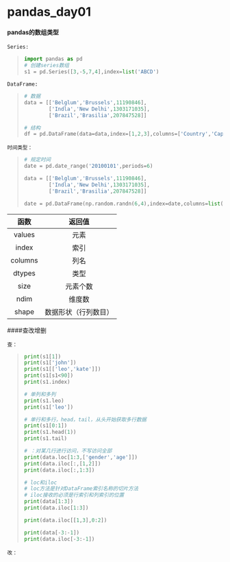 # pandas_day01

#### pandas的数组类型

`Series:`

> ```python
> import pandas as pd
> # 创建series数组
> s1 = pd.Series([3,-5,7,4],index=list('ABCD')
> ```
>
> 

`DataFrame:`

> ```python
> # 数据
> data = [['Belglum','Brussels',11190846],
>         ['Indla','New Delhi',1303171035],
>         ['Brazil','Brasilia',207847528]]
> 
> # 结构
> df = pd.DataFrame(data=data,index=[1,2,3],columns=['Country','Capital','Populatition'])
> ```
>
> 

`时间类型：`

> ```python
> # 规定时间
> date = pd.date_range('20100101',periods=6)
> 
> data = [['Belglum','Brussels',11190846],
>         ['Indla','New Delhi',1303171035],
>         ['Brazil','Brasilia',207847528]]
> 
> date = pd.DataFrame(np.random.randn(6,4),index=date,columns=list('abcd'))
> ```

|  函数   |        返回值        |
| :-----: | :------------------: |
| values  |         元素         |
|  index  |         索引         |
| columns |         列名         |
| dtypes  |         类型         |
|  size   |       元素个数       |
|  ndim   |        维度数        |
|  shape  | 数据形状（行列数目） |

####查改增删

`查：`

> ```python
> print(s1[1])
> print(s1['john'])
> print(s1[['leo','kate']])
> print(s1[s1<90])
> print(s1.index)
> 
> # 单列和多列
> print(s1.leo)
> print(s1['leo'])
> 
> # 单行和多行，head，tail，从头开始获取多行数据
> print(s1[0:1])
> print(s1.head(1))
> print(s1.tail)
> 
> # ：对某几行进行访问，不写访问全部
> print(data.loc[1:3,['gender','age']])
> print(data.iloc[:,[1,2]])
> print(data.iloc[:,1:3])
> 
> # loc和iloc
> # loc方法是针对DataFrame索引名称的切片方法
> # iloc接收的必须是行索引和列索引的位置
> print(data[1:3])
> print(data.iloc[1:3])
> 
> print(data.iloc[[1,3],0:2])
> 
> print(data[-3:-1])
> print(data.iloc[-3:-1])
> ```

`改：`

> 